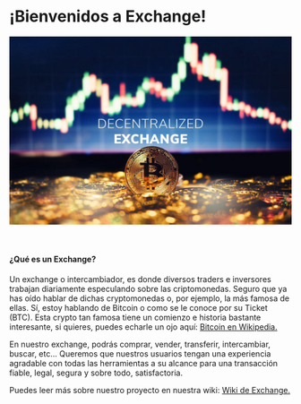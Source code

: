 # ¡Bienvenidos a Exchange!

<p align= "center">
<img src="https://github.com/DanielDJAM/Proyecto-DAW1/blob/main/img/img_crypto1.jpeg"></img>
</p>

<br>

#### ¿Qué es un Exchange?

Un exchange o intercambiador, es donde diversos traders e inversores trabajan diariamente especulando sobre las criptomonedas. Seguro que ya has oído hablar de dichas cryptomonedas o, por ejemplo, la más famosa de ellas. Sí, estoy hablando de Bitcoin o como se le conoce por su Ticket (BTC). Esta crypto tan famosa tiene un comienzo e historia bastante interesante, si quieres, puedes echarle un ojo aquí: [Bitcoin en Wikipedia.](https://es.wikipedia.org/wiki/Bitcoin)

En nuestro exchange, podrás comprar, vender, transferir, intercambiar, buscar, etc... Queremos que nuestros usuarios tengan una experiencia agradable con todas las herramientas a su alcance para una transacción fiable, legal, segura y sobre todo, satisfactoria.

Puedes leer más sobre nuestro proyecto en nuestra wiki: [Wiki de Exchange.](https://github.com/DanielDJAM/Proyecto-DAW1/wiki)
